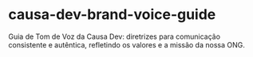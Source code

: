 # causa-dev-brand-voice-guide
Guia de Tom de Voz da Causa Dev: diretrizes para comunicação consistente e autêntica, refletindo os valores e a missão da nossa ONG.
